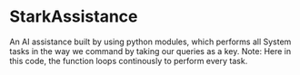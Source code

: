 # StarkAssistance
An AI assistance built by using python modules, which performs all System tasks in the way we command by taking our queries as a key.
Note: Here in this code, the function loops continously to perform every task.
